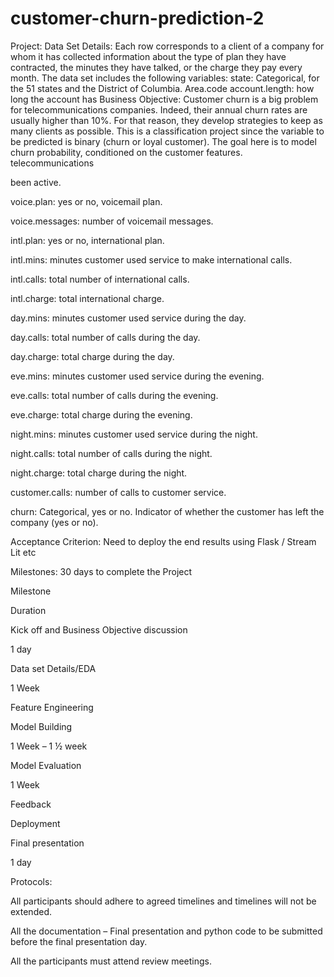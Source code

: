 # customer-churn-prediction-2

 Project:
Data Set Details: Each row corresponds to a client of a company for whom it has collected information about the type of plan they have contracted, the minutes they have talked, or the charge they pay every month.
The data set includes the following variables:
state: Categorical, for the 51 states and the District of Columbia.
Area.code
account.length: how long the account has Business Objective: Customer churn is a big problem for telecommunications companies. Indeed, their annual churn rates are usually higher than 10%. For that reason, they develop strategies to keep as many clients as possible. This is a classification project since the variable to be predicted is binary (churn or loyal customer). The goal here is to model churn probability, conditioned on the customer features. telecommunications 


been active.

voice.plan: yes or no, voicemail plan.

voice.messages: number of voicemail messages.

intl.plan: yes or no, international plan.

intl.mins: minutes customer used service to make international calls.

intl.calls: total number of international calls.

intl.charge: total international charge.

day.mins: minutes customer used service during the day.

day.calls: total number of calls during the day.

day.charge: total charge during the day.

eve.mins: minutes customer used service during the evening.

eve.calls: total number of calls during the evening.

eve.charge: total charge during the evening.

night.mins: minutes customer used service during the night.

night.calls: total number of calls during the night.

night.charge: total charge during the night.

customer.calls: number of calls to customer service.

churn: Categorical, yes or no. Indicator of whether the customer has left the company (yes or no).

Acceptance Criterion: Need to deploy the end results using Flask / Stream Lit etc

Milestones: 30 days to complete the Project

Milestone

Duration 

Kick off and Business Objective discussion

1 day

Data set Details/EDA

1 Week 

Feature Engineering

Model Building

1 Week – 1 ½ week

Model Evaluation


1 Week

Feedback

Deployment

Final presentation

1 day

Protocols:

All participants should adhere to agreed timelines and timelines will not be extended.

All the documentation – Final presentation and python code to be submitted before the final presentation day.

All the participants must attend review meetings.

